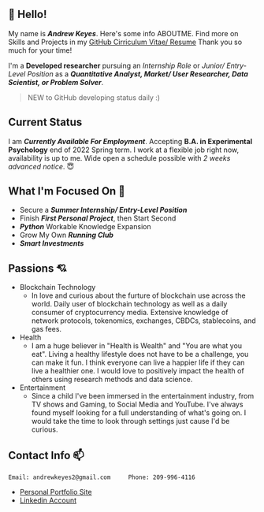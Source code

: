 ## :wave: Hello!
My name is ***Andrew Keyes***. Here's some info ABOUTME. Find more on Skills and Projects in my [GitHub Cirriculum Vitae/ Resume](https://github.com/akeyess/Cirriculum_Vitae) Thank you so much for your time! 

I'm a **Developed researcher** pursuing an *Internship Role* or *Junior/ Entry-Level Position* as a ***Quantitative Analyst, Market/ User Researcher, Data Scientist, or Problem Solver***. 

> NEW to GitHub developing status daily :)

## Current Status 
I am ***Currently Available For Employment***. Accepting **B.A. in Experimental Psychology** end of 2022 Spring term. I work at a flexible job right now, availability is up to me. Wide open a schedule possible with *2 weeks advanced notice*. :innocent:

## What I'm Focused On :mag_right:

- Secure a ***Summer Internship/ Entry-Level Position***
- Finish ***First Personal Project***, then Start Second
- ***Python*** Workable Knowledge Expansion 
- Grow My Own ***Running Club***
- ***Smart Investments***

## Passions :cupid:
   - Blockchain Technology
      - In love and curious about the furture of blockchain use across the world. Daily user of blockchain technology as well as a daily consumer of cryptocurrency media. Extensive knowledge of network protocols, tokenomics, exchanges, CBDCs, stablecoins, and gas fees.
   - Health
      - I am a huge believer in "Health is Wealth" and "You are what you eat". Living a healthy lifestyle does not have to be a challenge, you can make it fun. I think everyone can live a happier life if they can live a healthier one. I would love to positively impact the health of others using research methods and data science.
   - Entertainment
      - Since a child I've been immersed in the entertainment industry, from TV shows and Gaming, to Social Media and YouTube. I've always found myself looking for a full understanding of what's going on. I would take the time to look through settings just cause I'd be curious.
      
## Contact Info :mailbox:

```
Email: andrewkeyes2@gmail.com     Phone: 209-996-4116
```
   - [Personal Portfolio Site](https://andrewkeyes2.wixsite.com/andrewkeyes)
   - [Linkedin Account](https://www.linkedin.com/in/andrew-keyes-3a0091226/)
